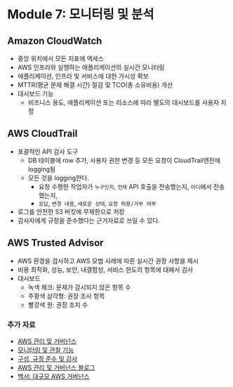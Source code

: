 # Module 7: 모니터링 및 분석

## Amazon CloudWatch

- 중앙 위치에서 모든 지표에 액세스
- AWS 인프라와 실행하는 애플리케이션의 실시간 모니터링
- 애플리케이션, 인프라 및 서비스에 대한 가시성 확보
- MTTR(평균 문제 해결 시간) 절감 및 TCO(총 소유비용) 개선
- 대시보드 기능
  - 비즈니스 용도, 애플리케이션 또는 리소스에 따라 별도의 대시보드를 사용자 지정

## AWS CloudTrail

- 포괄적인 API 감사 도구
  - DB 테이블에 row 추가, 사용자 권한 변경 등 모든 요청이 CloudTrail엔진에 logging됨
  - 모든 것을 logging한다.
    - 요청 수행한 작업자가 `누구인지`, `언제` API 호출을 전송했는지, `어디`에서 전송했는지, 
    - `응답`, `변경 내용`, `새로운 상태`, `요청 허용/거부 여부`
- 로그를 안전한 S3 버킷에 무제한으로 저장
- 감사자에게 규정을 준수했다는 근거자료로 쓰일 수 있다.

## AWS Trusted Advisor

- AWS 환경을 검사하고 AWS 모범 사례에 따른 실시간 권장 사항을 제시
- 비용 최적화, 성능, 보안, 내결함성, 서비스 한도의 항목에 대해서 검사
- 대시보드
  - 녹색 체크: 문제가 감시되지 않은 항목 수
  - 주황색 삼각형: 권장 조사 항목
  - 빨강색 원: 권장 조치 수



### 추가 자료

- [AWS 관리 및 거버넌스](https://aws.amazon.com/products/management-tools)
- [모니터링 및 관찰 기능](https://aws.amazon.com/products/management-tools/use-cases/monitoring-and-observability/)
- [구성, 규정 준수 및 감사](https://aws.amazon.com/products/management-tools/use-cases/configuration-compliance-and-auditing/)
- [AWS 관리 및 거버넌스 블로그](https://aws.amazon.com/blogs/mt/)
- [백서: 대규모 AWS 거버넌스](https://docs.aws.amazon.com/whitepapers/latest/aws-governance-at-scale/introduction.html)